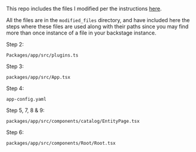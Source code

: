 This repo includes the files I modified per the instructions [here](https://www.npmjs.com/package/@cortexapps/backstage-plugin).

All the files are in the `modified_files` directory, and have included here the steps where these files are used along with their paths since you may find more than once instance of a file in your backstage instance.

Step 2:

`Packages/app/src/plugins.ts`

Step 3:

`packages/app/src/App.tsx`

Step 4:

`app-config.yaml`

Step 5, 7, 8 & 9:

`packages/app/src/components/catalog/EntityPage.tsx`

Step 6:

`packages/app/src/components/Root/Root.tsx`
